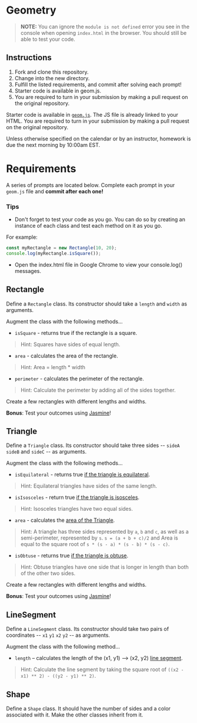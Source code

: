 # Geometry

> **NOTE:** You can ignore the `module is not defined` error you see in the console when opening `index.html` in the browser. You should still be able to test your code.

## Instructions

1. Fork and clone this repository.
2. Change into the new directory.
3. Fulfill the listed requirements, and commit after solving each prompt!
4. Starter code is available in geom.js.
5. You are required to turn in your submission by making a pull request on the original repository.

Starter code is available in [`geom.js`](geom.js). The JS file is already linked to your HTML. You are required to turn in your submission by making a pull request on the original repository.

Unless otherwise specified on the calendar or by an instructor, homework is due the next morning by 10:00am EST.

# Requirements

A series of prompts are located below. Complete each prompt in your `geom.js` file and **commit after each one!** 

### Tips

- Don't forget to test your code as you go. You can do so by creating an instance of each class and test each method on it as you go.  

For example:

```js
const myRectangle = new Rectangle(10, 20); 
console.log(myRectangle.isSquare());
```

- Open the index.html file in Google Chrome to view your console.log() messages.
 
## Rectangle

Define a `Rectangle` class. Its constructor should take a `length` and `width` as arguments.

Augment the class with the following methods...
* `isSquare` - returns true if the rectangle is a square.

> Hint: Squares have sides of equal length.

* `area` - calculates the area of the rectangle.

> Hint: Area = length * width

* `perimeter` - calculates the perimeter of the rectangle.

> Hint: Calculate the perimeter by adding all of the sides together.

Create a few rectangles with different lengths and widths.

**Bonus**: Test your outcomes using [Jasmine](https://github.com/ga-wdi-lessons/js-jasmine)!


## Triangle

Define a `Triangle` class. Its constructor should take three sides -- `sideA` `sideB` and `sideC` -- as arguments.

Augment the class with the following methods...
* `isEquilateral` - returns true [if the triangle is equilateral](http://en.wikipedia.org/wiki/Equilateral_triangle).

> Hint: Equilateral triangles have sides of the same length.

* `isIsosceles` - return true [if the triangle is isosceles](http://en.wikipedia.org/wiki/Isosceles_triangle#By_relative_lengths_of_sides).

> Hint: Isosceles triangles have two equal sides.

* `area` - calculates the [area of the Triangle](http://en.wikipedia.org/wiki/Heron%27s_formula).

> Hint: A triangle has three sides represented by `a`, `b` and `c`, as well as a semi-perimeter, represented by `s`. `s = (a + b + c)/2` and Area is equal to the square root of `s * (s - a) * (s - b) * (s - c)`.

* `isObtuse` - returns true [if the triangle is obtuse](http://en.wikipedia.org/wiki/Isosceles_triangle#By_internal_angles).

> Hint: Obtuse triangles have one side that is longer in length than both of the other two sides.

Create a few rectangles with different lengths and widths.

**Bonus**: Test your outcomes using [Jasmine](https://github.com/ga-wdi-lessons/js-jasmine)!


## LineSegment

Define a `LineSegment` class. Its constructor should take two pairs of coordinates -- `x1` `y1` `x2` `y2` -- as arguments.

Augment the class with the following method...
* `length` – calculates the length of the (x1, y1) --> (x2, y2) [line segment](http://en.wikipedia.org/wiki/Pythagorean_theorem).

> Hint: Calculate the line segment by taking the square root of `((x2 - x1) ** 2) - ((y2 - y1) ** 2)`.

## Shape

Define a `Shape` class. It should have the number of sides and a color associated with it. Make the other classes inherit from it.
